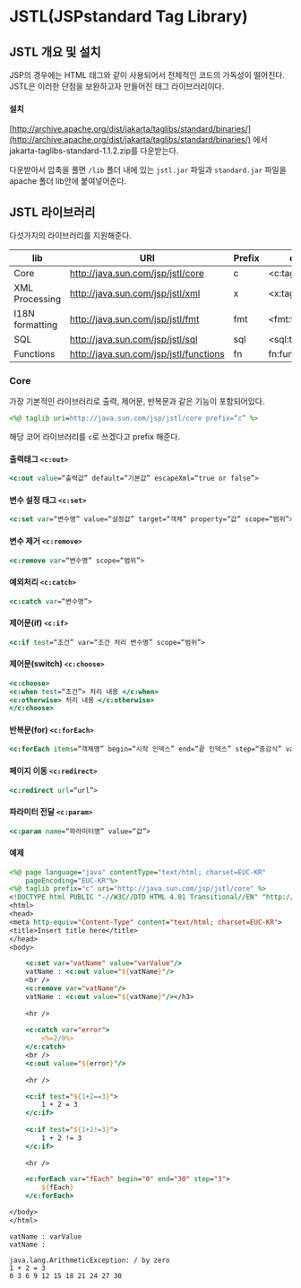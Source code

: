 # JSTL(JSPstandard Tag Library)

## JSTL 개요 및 설치

JSP의 경우에는 HTML 태그와 같이 사용되어서 전체적인 코드의 가독성이 떨어진다. JSTL은 이러한 단점을 보완하고자 만들어진 태그 라이브러리이다.

#### 설치

[http://archive.apache.org/dist/jakarta/taglibs/standard/binaries/](http://archive.apache.org/dist/jakarta/taglibs/standard/binaries/) 에서  jakarta-taglibs-standard-1.1.2.zip를 다운받는다.

다운받아서 압축을 풀면 `/lib` 폴더 내에 있는 `jstl.jar` 파일과 `standard.jar` 파일을 apache 폴더 lib안에 붙여넣어준다.

## JSTL 라이브러리

다섯가지의 라이브러리를 지원해준다.

| lib             | URI                                    | Prefix | ex            |
| --------------- | -------------------------------------- | ------ | ------------- |
| Core            | http://java.sun.com/jsp/jstl/core      | c      | <c:tag        |
| XML Processing  | http://java.sun.com/jsp/jstl/xml       | x      | <x:tag        |
| I18N formatting | http://java.sun.com/jsp/jstl/fmt       | fmt    | <fmt:tag      |
| SQL             | http://java.sun.com/jsp/jstl/sql       | sql    | <sql:tag      |
| Functions       | http://java.sun.com/jsp/jstl/functions | fn     | fn:function() |



### Core

가장 기본적인 라이브러리로 출력, 제어문, 반복문과 같은 기능이 포함되어있다.

```jsp
<%@ taglib uri=http://java.sun.com/jsp/jstl/core prefix=“c” %>
```

해당 코어 라이브러리를 `c`로 쓰겠다고 prefix 해준다.

#### 출력태그 `<c:out>`

```jsp
<c:out value=“출력값” default=“기본값” escapeXml=“true or false”>
```

#### 변수 설정 태그 `<c:set>`

```jsp
<c:set var=“변수명” value=“설정값” target=“객체” property=“값” scope=“범위”>
```

#### 변수 제거 `<c:remove>`

```jsp
<c:remove var=“변수명” scope=“범위”>
```

#### 예외처리 `<c:catch>`

```jsp
<c:catch var=“변수명”>
```

#### 제어문(if) `<c:if>`

```jsp
<c:if test=“조건” var=“조건 처리 변수명” scope=“범위”>
```

#### 제어문(switch) `<c:choose>`

```jsp
<c:choose>
<c:when test=“조건”> 처리 내용 </c:when>
<c:otherwise> 처리 내용 </c:otherwise>
</c:choose>
```

#### 반복문(for) `<c:forEach>`

```jsp
<c:forEach items=“객체명” begin=“시작 인덱스” end=“끝 인덱스” step=“증감식” var=“변수명” varStatus=“상태변수”>
```

#### 페이지 이동 `<c:redirect>`

```jsp
<c:redirect url=“url”>
```

#### 파라미터 전달 `<c:param>`

```jsp
<c:param name=“파라미터명” value=“값”>
```



#### 예제

```jsp
<%@ page language="java" contentType="text/html; charset=EUC-KR"
    pageEncoding="EUC-KR"%>
<%@ taglib prefix="c" uri="http://java.sun.com/jsp/jstl/core" %>    
<!DOCTYPE html PUBLIC "-//W3C//DTD HTML 4.01 Transitional//EN" "http://www.w3.org/TR/html4/loose.dtd">
<html>
<head>
<meta http-equiv="Content-Type" content="text/html; charset=EUC-KR">
<title>Insert title here</title>
</head>
<body>

	<c:set var="vatName" value="varValue"/>
	vatName : <c:out value="${vatName}"/>
	<br />
	<c:remove var="vatName"/>
	vatName : <c:out value="${vatName}"/></h3>
	
	<hr />
	
	<c:catch var="error">
		<%=2/0%>
	</c:catch>
	<br />
	<c:out value="${error}"/>
	
	<hr />

	<c:if test="${1+2==3}">
		1 + 2 = 3
	</c:if>
	
	<c:if test="${1+2!=3}">
		1 + 2 != 3
	</c:if>
	
	<hr />

	<c:forEach var="fEach" begin="0" end="30" step="3">
		${fEach}
	</c:forEach>

</body>
</html>
```

```
vatName : varValue 
vatName :

java.lang.ArithmeticException: / by zero
1 + 2 = 3
0 3 6 9 12 15 18 21 24 27 30
```

